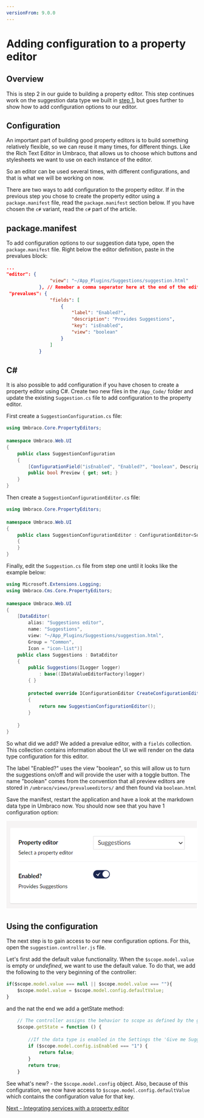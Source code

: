 ```yaml
---
versionFrom: 9.0.0
---
```



# Adding configuration to a property editor

## Overview

This is step 2 in our guide to building a property editor. This step continues work on the suggestion data type we built in [step 1](index-v9.md), but goes further to show how to add configuration options to our editor.

## Configuration

An important part of building good property editors is to build something relatively flexible, so we can reuse it many times, for different things. Like the Rich Text Editor in Umbraco, that allows us to choose which buttons and stylesheets we want to use on each instance of the editor.

So an editor can be used several times, with different configurations, and that is what we will be working on now.

There are two ways to add configuration to the property editor. If in the previous step you chose to create the property editor using a `package.manifest` file, read the `package.manifest` section below. If you have chosen the `c#` variant, read the `c#` part of the article.

## package.manifest

To add configuration options to our suggestion data type, open the `package.manifest` file. Right below the editor definition, paste in the prevalues block:

```json
...
"editor": {
                "view": "~/App_Plugins/Suggestions/suggestion.html"
            }, // Remeber a comma seperator here at the end of the editor block!
 "prevalues": {
                "fields": [
                    {
                        "label": "Enabled?",
                        "description": "Provides Suggestions",
                        "key": "isEnabled",
                        "view": "boolean"
                    }
                ]
            }
```

## C# 

It is also possible to add configuration if you have chosen to create a property editor using C#. Create two new files in the `/App_Code/` folder and update the existing `Suggestion.cs` file to add configuration to the property editor.

First create a `SuggestionConfiguration.cs` file:

```csharp
using Umbraco.Core.PropertyEditors;

namespace Umbraco.Web.UI
{
    public class SuggestionConfiguration
    {
        [ConfigurationField("isEnabled", "Enabled?", "boolean", Description = "Provides Suggestions")]
        public bool Preview { get; set; }
    }
}
```

Then create a `SuggestionConfigurationEditor.cs` file:

```csharp
using Umbraco.Core.PropertyEditors;

namespace Umbraco.Web.UI
{
    public class SuggestionConfigurationEditor : ConfigurationEditor<SuggestionConfiguration>
    {
    }
}
```

Finally, edit the `Suggestion.cs` file from step one until it looks like the example below:

```csharp
using Microsoft.Extensions.Logging;
using Umbraco.Cms.Core.PropertyEditors;

namespace Umbraco.Web.UI
{
    [DataEditor(
        alias: "Suggestions editor",
        name: "Suggestions",
        view: "~/App_Plugins/Suggestions/suggestion.html",
        Group = "Common",
        Icon = "icon-list")]
    public class Suggestions : DataEditor
    {
        public Suggestions(ILogger logger)
            : base((IDataValueEditorFactory)logger)
        { }

        protected override IConfigurationEditor CreateConfigurationEditor()
        {
            return new SuggestionConfigurationEditor();
        }

    }
}
```

So what did we add? We added a prevalue editor, with a `fields` collection. This collection contains information about the UI we will render on the data type configuration for this editor.

The label "Enabled?" uses the view "boolean", so this will allow us to turn the suggestions on/off and will provide the user with a toggle button. The name "boolean" comes from the convention that all preview editors are stored in `/umbraco/views/prevalueeditors/` and then found via `boolean.html`

Save the manifest, restart the application and have a look at the markdown data type in Umbraco now. You should now see that you have 1 configuration option:

![An example of how the configuration will look](images/suggestion-editor-config.png)

## Using the configuration

The next step is to gain access to our new configuration options. For this, open the `suggestion.controller.js` file.

Let's first add the default value functionality. When the `$scope.model.value` is empty or *undefined*, we want to use the default value. To do that, we add the following to the very beginning of the controller:

```javascript
if($scope.model.value === null || $scope.model.value === ""){
    $scope.model.value = $scope.model.config.defaultValue;
}
```

and the nat the end we add a getState method:

```javascript
    // The controller assigns the behavior to scope as defined by the getState method, which is invoked when the user toggles the enable button in the data type settings.
    $scope.getState = function () {
        
        //If the data type is enabled in the Settings the 'Give me Suggestions!' button is enabled
        if ($scope.model.config.isEnabled === "1") {
            return false;
        }
        return true;
    }
```

See what's new? - the `$scope.model.config` object. Also, because of this configuration, we now have access to `$scope.model.config.defaultValue` which contains the configuration value for that key.

[Next - Integrating services with a property editor](part-3.md)
